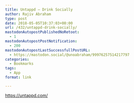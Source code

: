 ```yaml
---
title: Untappd – Drink Socially
author: Rajiv Abraham
type: post
date: 2018-05-05T10:37:03+00:00
url: /432/untappd-drink-socially/
mastodonAutopostPublishedNoRetoot:
  - 1
mastodonAutopostPostNotification:
  - 200
mastodonAutopostLastSuccessfullPostURL:
  - https://mastodon.social/@unoabraham/99976257514217797
categories:
  - Bookmarks
tags:
  - App
format: link

---
```

<https://untappd.com/>